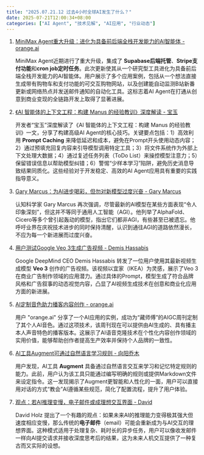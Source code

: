 ```yaml
---
title: "2025.07.21.12 过去4小时全球AI发生了什么？"
date: 2025-07-21T12:00:34+08:00
categories: ["AI Agent", "技术见解", "AI应用", "行业动态"]
---
```


1. [MiniMax Agent重大升级：进化为具备前后端全栈开发能力的AI智能体 - orange.ai](https://x.com/oran_ge/status/1947089147229073748)

   MiniMax Agent近期进行了重大升级，集成了 **Supabase后端托管**、**Stripe支付功能**和**cron job定时任务**。此次更新使其从一个研究型工具进化为具备前后端全栈开发能力的AI智能体。用户展示了多个应用案例，包括从一个想法直接生成带有购物车和支付功能的可交互购物网站，以及创建能自动监测B站新番更新或网络热点并发送邮件通知的自动化工具。这标志着AI Agent在打通从创意到商业变现的全链路开发上取得了显著进展。

2. [《AI 智能体的上下文工程：构建 Manus 的经验教训》深度解读 - 宝玉](https://x.com/dotey/status/1947084839221370921)

   开发者“宝玉”深度解读了《AI 智能体的上下文工程：构建 Manus 的经验教训》一文，分享了构建高级AI Agent的核心技巧。关键要点包括：1）高效利用 **Prompt Caching** 来降低延迟和成本，避免在Prompt开头使用动态内容；2）通过预填充回复内容来引导模型调用特定工具；3）将文件系统作为外部上下文处理大数据；4）通过复述任务列表（ToDo List）来操控模型注意力；5）保留错误信息以帮助模型纠错；6）警惕“少样本学习”陷阱，避免历史消息导致结果同质化。这些经验对于开发稳定、高效的AI Agent应用具有重要的实践指导意义。

3. [Gary Marcus：为AI进步喝彩，但勿对新模型过度兴奋 - Gary Marcus](https://x.com/GaryMarcus/status/1947095029014798642)

   认知科学家 Gary Marcus 再次强调，尽管最新的AI模型在某些方面表现“令人印象深刻”，但这并不等同于通用人工智能（AGI）。他列举了AlphaFold、Cicero等多个曾引起轰动的模型，指出它们都非AGI，有些甚至已被遗忘。他呼吁业界在庆祝技术进步的同时保持清醒，认识到通往AGI的道路依然漫长，不应为每一个新进展而过度兴奋。

4. [用户测试Google Veo 3生成广告视频 - Demis Hassabis](https://x.com/demishassabis/status/1947131947060179246)

   Google DeepMind CEO Demis Hassabis 转发了一位用户使用其最新视频生成模型 **Veo 3** 创作的广告视频。该视频以宜家（IKEA）为灵感，展示了Veo 3在商业广告制作领域的应用潜力。通过具体的Prompt，模型生成了符合品牌风格和广告叙事的动态视觉内容，凸显了AI视频生成技术在创意和商业化应用方面的新进展。

5. [AI定制音色助力播客内容创作 - orange.ai](https://x.com/oran_ge/status/1947099846533644525)

   用户 "orange.ai" 分享了一个AI应用的实例，成功为“藏师傅”的AIGC周刊定制了其个人AI音色。通过这项技术，该周刊现在可以提供由AI生成的、具有播主本人声音特色的播客版本。这展示了AI语音克隆技术在个性化内容创作领域的实用价值，能够帮助创作者提高生产效率并保持个人品牌的一致性。

6. [AI工具Augment可通过自然语言学习规则 - 向阳乔木](https://x.com/vista8/status/1947117745482682443)

   用户发现，AI工具 **Augment** 具备通过自然语言交互来学习和记忆特定规则的能力。此前，用户认为该工具只能通过编写明确的规则或提供Markdown文件来设定指令。这一发现揭示了Augment更智能和人性化的一面，用户可以直接用对话的方式“教会”AI遵循某些规范，简化了配置流程，提升了用户体验。

7. [观点：若AI推理变慢，电子邮件或成理想交互界面 - David](https://x.com/DavidSHolz/status/1947119471686234509)

   David Holz 提出了一个有趣的观点：如果未来AI的推理能力变得极其强大但速度相应变慢，那么传统的**电子邮件**（email）可能会重新成为与AI交互的理想界面。这种模式适用于处理复杂、耗时长的异步任务，用户可以像收发邮件一样向AI提交请求并接收深度思考后的结果，这为未来人机交互提供了一种复古而又实际的设想。